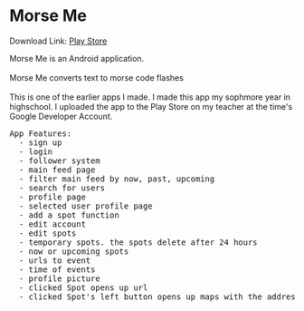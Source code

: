 <!DOCTYPE HTML>
<html>  
<h1>Morse Me</h1>
<p>Download Link: <a href='https://play.google.com/store/apps/details?id=com.michaelhawk.csastudent2015.morseme&hl=en'>Play Store</a></p>
<p>Morse Me is an Android application. </br></br>Morse Me converts text to morse code flashes<br><br>
This is one of the earlier apps I made. I made this app my sophmore year in highschool. I uploaded the app to the Play Store on my teacher at the time's Google Developer Account. 
<pre>
App Features:
  - sign up
  - login
  - follower system
  - main feed page
  - filter main feed by now, past, upcoming
  - search for users
  - profile page
  - selected user profile page
  - add a spot function
  - edit account
  - edit spots
  - temporary spots. the spots delete after 24 hours
  - now or upcoming spots
  - urls to event
  - time of events
  - profile picture
  - clicked Spot opens up url
  - clicked Spot's left button opens up maps with the address already entered
</pre>
</p>
</html>
